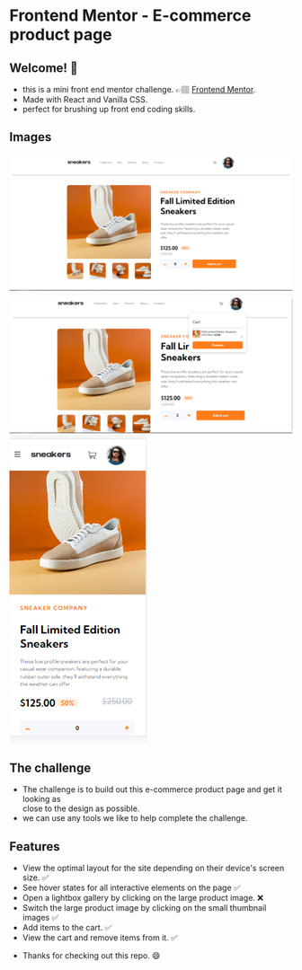 # Frontend Mentor - E-commerce product page

## Welcome! 👋
* this is a mini front end mentor challenge. 👉🏽 [Frontend Mentor](https://www.frontendmentor.io).
* Made with React and Vanilla CSS.
* perfect for brushing up front end coding skills.

## Images
![Main](./images/Main.png)
![Cart](./images/Cart.png)
![Mobile](./images/Mobile-view.png)

## The challenge
* The challenge is to build out this e-commerce product page and get it looking as      
  close to the design as possible.
* we can use any tools we like to help complete the challenge.

 ## Features 
- View the optimal layout for the site depending on their device's screen size. ✅
- See hover states for all interactive elements on the page ✅
- Open a lightbox gallery by clicking on the large product image. ❌
- Switch the large product image by clicking on the small thumbnail images ✅
- Add items to the cart. ✅
- View the cart and remove items from it. ✅

* Thanks for checking out this repo. 😄
